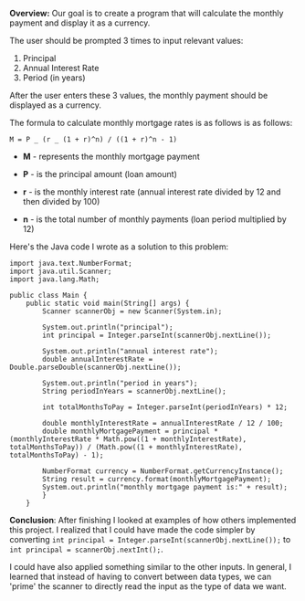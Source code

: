 **Overview:** Our goal is to create a program that will calculate the monthly payment and display it as a currency.

The user should be prompted 3 times to input relevant values:

1. Principal
1. Annual Interest Rate
1. Period (in years)

After the user enters these 3 values, the monthly payment should be displayed as a currency.

The formula to calculate monthly mortgage rates is as follows is as follows:

`M = P _ (r _ (1 + r)^n) / ((1 + r)^n - 1)`

- **M** - represents the monthly mortgage payment

- **P** - is the principal amount (loan amount)

- **r** - is the monthly interest rate (annual interest rate divided by 12 and then divided by 100)

- **n** - is the total number of monthly payments (loan period multiplied by 12)

Here's the Java code I wrote as a solution to this problem:

```
import java.text.NumberFormat;
import java.util.Scanner;
import java.lang.Math;

public class Main {
    public static void main(String[] args) {
        Scanner scannerObj = new Scanner(System.in);

        System.out.println("principal");
        int principal = Integer.parseInt(scannerObj.nextLine());

        System.out.println("annual interest rate");
        double annualInterestRate = Double.parseDouble(scannerObj.nextLine());

        System.out.println("period in years");
        String periodInYears = scannerObj.nextLine();

        int totalMonthsToPay = Integer.parseInt(periodInYears) * 12;

        double monthlyInterestRate = annualInterestRate / 12 / 100;
        double monthlyMortgagePayment = principal * (monthlyInterestRate * Math.pow((1 + monthlyInterestRate), totalMonthsToPay)) / (Math.pow((1 + monthlyInterestRate), totalMonthsToPay) - 1);

        NumberFormat currency = NumberFormat.getCurrencyInstance();
        String result = currency.format(monthlyMortgagePayment);
        System.out.println("monthly mortgage payment is:" + result);
        }
    }
```

**Conclusion**: After finishing I looked at examples of how others implemented this project. I realized that I could have made the code simpler by converting `int principal = Integer.parseInt(scannerObj.nextLine());` to ` int principal = scannerObj.nextInt();`.

I could have also applied something similar to the other inputs. In general, I learned that instead of having to convert between data types, we can 'prime' the scanner to directly read the input as the type of data we want.
